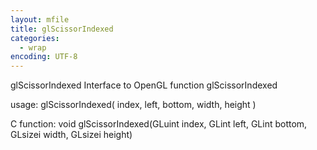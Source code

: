 ```yaml
---
layout: mfile
title: glScissorIndexed
categories:
  - wrap
encoding: UTF-8
---
```


glScissorIndexed  Interface to OpenGL function glScissorIndexed

usage:  glScissorIndexed( index, left, bottom, width, height )

C function:  void glScissorIndexed(GLuint index, GLint left, GLint bottom, GLsizei width, GLsizei height)